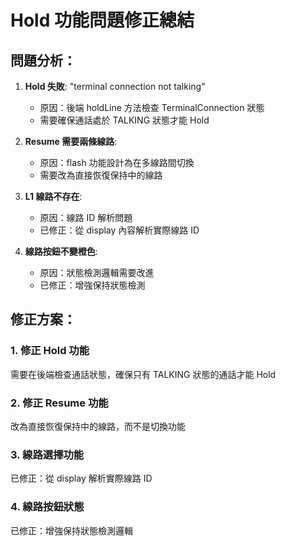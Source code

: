 # Hold 功能問題修正總結

## 問題分析：

1. **Hold 失敗**: "terminal connection not talking"
   - 原因：後端 holdLine 方法檢查 TerminalConnection 狀態
   - 需要確保通話處於 TALKING 狀態才能 Hold

2. **Resume 需要兩條線路**: 
   - 原因：flash 功能設計為在多線路間切換
   - 需要改為直接恢復保持中的線路

3. **L1 線路不存在**:
   - 原因：線路 ID 解析問題
   - 已修正：從 display 內容解析實際線路 ID

4. **線路按鈕不變橙色**:
   - 原因：狀態檢測邏輯需要改進
   - 已修正：增強保持狀態檢測

## 修正方案：

### 1. 修正 Hold 功能
需要在後端檢查通話狀態，確保只有 TALKING 狀態的通話才能 Hold

### 2. 修正 Resume 功能  
改為直接恢復保持中的線路，而不是切換功能

### 3. 線路選擇功能
已修正：從 display 解析實際線路 ID

### 4. 線路按鈕狀態
已修正：增強保持狀態檢測邏輯